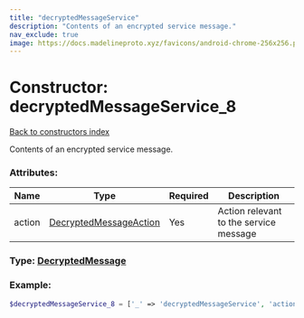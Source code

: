 ```yaml
---
title: "decryptedMessageService"
description: "Contents of an encrypted service message."
nav_exclude: true
image: https://docs.madelineproto.xyz/favicons/android-chrome-256x256.png
---
```

# Constructor: decryptedMessageService\_8  
[Back to constructors index](/API_docs/constructors/index.md)



Contents of an encrypted service message.

### Attributes:

| Name     |    Type       | Required | Description |
|----------|---------------|----------|-------------|
|action|[DecryptedMessageAction](/API_docs/types/DecryptedMessageAction.md) | Yes|Action relevant to the service message|



### Type: [DecryptedMessage](/API_docs/types/DecryptedMessage.md)


### Example:

```php
$decryptedMessageService_8 = ['_' => 'decryptedMessageService', 'action' => DecryptedMessageAction];
```  
